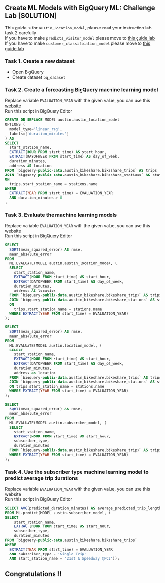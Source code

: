 ## Create ML Models with BigQuery ML: Challenge Lab [SOLUTION]
This guide is for ```austin_location_model```, please read your instruction lab task 2 carefully <br/>
If you have to make ```predicts_visitor_model``` please move to [this guide lab](https://github.com/cloudlabguru/gcp-cloudskillboost/blob/main/Create%20ML%20Models%20with%20BigQuery%20ML/%5Bpredicts_visitor_model%5D%20Create%20ML%20Models%20with%20BigQuery%20ML%3A%20Challenge%20Lab.md) <br/>
If you have to make ```customer_classification_model``` please move to [this guide lab](https://github.com/cloudlabguru/gcp-cloudskillboost/blob/main/Create%20ML%20Models%20with%20BigQuery%20ML/%5Bcustomer_classification_model%5D%20Create%20ML%20Models%20with%20BigQuery%20ML_%20Challenge%20Lab.md)

### Task 1. Create a new dataset
* Open BigQuery
* Create dataset ```bq_dataset```

### Task 2. Create a forecasting BigQuery machine learning model
Replace variable ```EVALUATION_YEAR``` with the given value, you can use this [website](https://www.browserling.com/tools/text-replace) <br />
Run this script in BigQuery Editor
```sql
CREATE OR REPLACE MODEL austin.austin_location_model
OPTIONS (
  model_type='linear_reg',
  labels=['duration_minutes']
) AS
SELECT
  start_station_name,
  EXTRACT(HOUR FROM start_time) AS start_hour,
  EXTRACT(DAYOFWEEK FROM start_time) AS day_of_week,
  duration_minutes,
  address AS location
FROM `bigquery-public-data.austin_bikeshare.bikeshare_trips` AS trips
JOIN `bigquery-public-data.austin_bikeshare.bikeshare_stations` AS stations
ON
  trips.start_station_name = stations.name
WHERE
  EXTRACT(YEAR FROM start_time) = EVALUATION_YEAR
  AND duration_minutes > 0
;
```

### Task 3. Evaluate the machine learning models
Replace variable ```EVALUATION_YEAR``` with the given value, you can use this [website](https://www.browserling.com/tools/text-replace) <br />
Run this script in BigQuery Editor
```sql
SELECT
  SQRT(mean_squared_error) AS rmse,
  mean_absolute_error
FROM
  ML.EVALUATE(MODEL austin.austin_location_model, (
  SELECT
    start_station_name,
    EXTRACT(HOUR FROM start_time) AS start_hour,
    EXTRACT(DAYOFWEEK FROM start_time) AS day_of_week,
    duration_minutes,
    address AS location
  FROM `bigquery-public-data.austin_bikeshare.bikeshare_trips` AS trips
  JOIN `bigquery-public-data.austin_bikeshare.bikeshare_stations` AS stations
  ON
    trips.start_station_name = stations.name
  WHERE EXTRACT(YEAR FROM start_time) = EVALUATION_YEAR)
);

SELECT
  SQRT(mean_squared_error) AS rmse,
  mean_absolute_error
FROM
  ML.EVALUATE(MODEL austin.location_model, (
  SELECT
    start_station_name,
    EXTRACT(HOUR FROM start_time) AS start_hour,
    EXTRACT(DAYOFWEEK FROM start_time) AS day_of_week,
    duration_minutes,
    address as location
  FROM `bigquery-public-data.austin_bikeshare.bikeshare_trips` AS trips
  JOIN `bigquery-public-data.austin_bikeshare.bikeshare_stations` AS stations
  ON trips.start_station_name = stations.name
  WHERE EXTRACT(YEAR FROM start_time) = EVALUATION_YEAR)
);

SELECT
  SQRT(mean_squared_error) AS rmse,
  mean_absolute_error
FROM
  ML.EVALUATE(MODEL austin.subscriber_model, (
  SELECT
    start_station_name,
    EXTRACT(HOUR FROM start_time) AS start_hour,
    subscriber_type,
    duration_minutes
  FROM `bigquery-public-data.austin_bikeshare.bikeshare_trips` AS trips
  WHERE EXTRACT(YEAR FROM start_time) = EVALUATION_YEAR)
);
```

### Task 4. Use the subscriber type machine learning model to predict average trip durations
Replace variable ```EVALUATION_YEAR``` with the given value, you can use this [website](https://www.browserling.com/tools/text-replace) <br />
Run this script in BigQuery Editor
```sql
SELECT AVG(predicted_duration_minutes) AS average_predicted_trip_length
FROM ML.predict(MODEL austin.subscriber_model, (
SELECT
    start_station_name,
    EXTRACT(HOUR FROM start_time) AS start_hour,
    subscriber_type,
    duration_minutes
FROM `bigquery-public-data.austin_bikeshare.bikeshare_trips`
WHERE
  EXTRACT(YEAR FROM start_time) = EVALUATION_YEAR
  AND subscriber_type = 'Single Trip'
  AND start_station_name = '21st & Speedway @PCL'));
```

## Congratulations !! 
